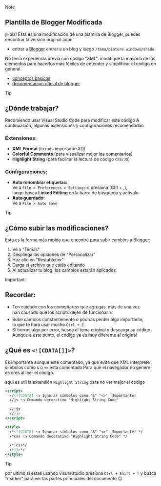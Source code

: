 > [!NOTE]  
> ## Plantilla de Blogger Modificada  
> ¡Hola! Esta es una modificación de una plantilla de Blogger, puedes encontrar la versión original aquí:
> - entrar a [Blogger](https://www.blogger.com/) entrar a un blog y luego `/tema/pinture windows/shade`  
>  
> No tenía experiencia previa con código "XML". modifique la mayoría
> de los elementos para hacerlos más fáciles de entender y simplificar
> el código en general.
> - [conceptos basicos](https://blog.templatetoaster.com/create-blogger-template-tutorial-guide/)
> - [documentacion oficial de blogger](https://bloggercode-blogconnexion.blogspot.com/2018/02/attributes-intro.html)

> [!TIP]  
> ## ¿Dónde trabajar?  
> Recomiendo usar Visual Studio Code para modificar este código 
> A continuación, algunas extensiones y configuraciones recomendadas:  
>  
> ### Extensiones:  
> - **XML Format** (lo más importante XD)  
> - **Colorful Comments** (para visualizar mejor los comentarios)  
> - **Highlight String** (para facilitar la lectura de código `CSS/JS`)  
>  
> ### Configuraciones:  
> - **Auto renombrar etiquetas:**  
>   Ve a `File > Preferences > Settings` o presiona (Ctrl + ,),  
>   luego busca **Linked Editing** en la barra de búsqueda y actívalo  
> - **Auto guardado:**  
>   Ve a `File > Auto Save`  

> [!TIP]  
> ## ¿Cómo subir las modificaciones?  
> Esta es la forma más rápida que encontré para subir cambios a Blogger:  
> 1. Ve a "Temas"  
> 2. Despliega las opciones de "Personalizar"  
> 3. Haz clic en "Restablecer"  
> 4. Carga el archivo que estás editando
> 5. Al actualizar tu blog, los cambios estarán aplicados 

> [!IMPORTANT]  
> ## Recordar:  
> - Ten cuidado con los comentarios que agregas, más de una vez  
>   han causado que los scripts dejen de funcionar ☠️  
> - Sube cambios constantemente o podrías perder algo importante,  
>   lo que te hará usar mucho `Ctrl + Z` 
> - Si borras algo por error, busca el tema original y descarga su código.  
>   Aunque a este punto, el código ya es muy diferente al original
>  
> ## ¿Qué es `<![CDATA[]]>`?  
> Es importante aunque esté comentado, ya que evita que XML interprete
> símbolos como `&` o `<>` esta comentado Para que el navegador
> no genere errores al leer el código.  
>
> aqui es util la extensión `Highlight String` para no ver mejor el codigo 
>  
> ```xml
> <script>  
>   //<![CDATA[ 👈 Ignorar símbolos como "&" "<>" ¡Importante!  
>   //js 👈 Comando decorativo "Highlight String Code"  
>  
>   //!js  
>   //]]>  
> </script>
> ``` 
> ```xml 
> <style>  
>   /*<![CDATA[ 👈 Ignorar símbolos como "&" "<>" ¡Importante! */  
>   /*css 👈 Comando decorativo "Highlight String Code" */  
>     
>   /*!css*/  
>   /*]]>*/  
> </style>  
> ```

> [!TIP]
> por ultimo si estas usando visual studio presiona
> `Ctrl + Shift + f` y busca "marker" para ver las
> partes principales del documento 😊
